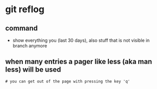 # git reflog

## command

  * show everything you (last 30 days), also stuff that is not visible in branch anymore 
  
## when many entries a pager like less (aka man less) will be used 

```
# you can get out of the page with pressing the key 'q' 

```
